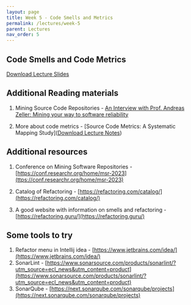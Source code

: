 ```yaml
---
layout: page
title: Week 5 - Code Smells and Metrics
permalink: /lectures/week-5
parent: Lectures
nav_order: 5
---
```


## Code Smells and Code Metrics

[Download Lecture Slides](https://karthikv1392.github.io/cs6401_se_2023/slides/w5_L1_code_smells_code_metrics.pdf)

## Additional Reading materials

1. Mining Source Code Repositories - [An Interview with Prof. Andreas Zeller: Mining your way to software reliability](https://dl.acm.org/doi/10.1145/1880066.1883621)

2. More about code metrics - [Source Code Metrics: A Systematic Mapping Study]([Download Lecture Notes](ttps://karthikv1392.github.io/cs6401_se/resources/Lecture_notes_on_Modeling_dynamics_of_software_systems-v1.pdf))


## Additional resources

1. Conference on Mining Software Repositories - [https://conf.researchr.org/home/msr-2023](ttps://conf.researchr.org/home/msr-2023)

2. Catalog of Refactoring - [https://refactoring.com/catalog/](https://refactoring.com/catalog/)

3. A good website with information on smells and refactoring - [https://refactoring.guru/](https://refactoring.guru/)


## Some tools to try

1. Refactor menu in Intellij idea - [https://www.jetbrains.com/idea/](https://www.jetbrains.com/idea/)
2. SonarLint - [https://www.sonarsource.com/products/sonarlint/?utm_source=ecl_news&utm_content=product](https://www.sonarsource.com/products/sonarlint/?utm_source=ecl_news&utm_content=product)
3. SonarQube - [https://next.sonarqube.com/sonarqube/projects](https://next.sonarqube.com/sonarqube/projects)
